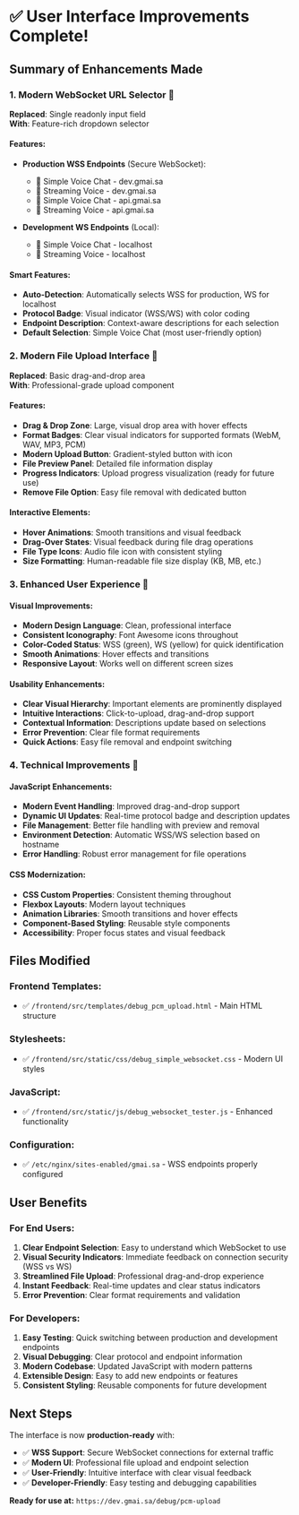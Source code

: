 # ✅ **User Interface Improvements Complete!**

## **Summary of Enhancements Made**

### 1. **Modern WebSocket URL Selector** 🔗
**Replaced**: Single readonly input field  
**With**: Feature-rich dropdown selector

#### **Features:**
- **Production WSS Endpoints** (Secure WebSocket):
  - 🎤 Simple Voice Chat - dev.gmai.sa
  - 🌊 Streaming Voice - dev.gmai.sa  
  - 🎤 Simple Voice Chat - api.gmai.sa
  - 🌊 Streaming Voice - api.gmai.sa

- **Development WS Endpoints** (Local):
  - 🎤 Simple Voice Chat - localhost
  - 🌊 Streaming Voice - localhost

#### **Smart Features:**
- **Auto-Detection**: Automatically selects WSS for production, WS for localhost
- **Protocol Badge**: Visual indicator (WSS/WS) with color coding
- **Endpoint Description**: Context-aware descriptions for each selection
- **Default Selection**: Simple Voice Chat (most user-friendly option)

### 2. **Modern File Upload Interface** 📁
**Replaced**: Basic drag-and-drop area  
**With**: Professional-grade upload component

#### **Features:**
- **Drag & Drop Zone**: Large, visual drop area with hover effects
- **Format Badges**: Clear visual indicators for supported formats (WebM, WAV, MP3, PCM)
- **Modern Upload Button**: Gradient-styled button with icon
- **File Preview Panel**: Detailed file information display
- **Progress Indicators**: Upload progress visualization (ready for future use)
- **Remove File Option**: Easy file removal with dedicated button

#### **Interactive Elements:**
- **Hover Animations**: Smooth transitions and visual feedback
- **Drag-Over States**: Visual feedback during file drag operations
- **File Type Icons**: Audio file icon with consistent styling
- **Size Formatting**: Human-readable file size display (KB, MB, etc.)

### 3. **Enhanced User Experience** 🎨

#### **Visual Improvements:**
- **Modern Design Language**: Clean, professional interface
- **Consistent Iconography**: Font Awesome icons throughout
- **Color-Coded Status**: WSS (green), WS (yellow) for quick identification
- **Smooth Animations**: Hover effects and transitions
- **Responsive Layout**: Works well on different screen sizes

#### **Usability Enhancements:**
- **Clear Visual Hierarchy**: Important elements are prominently displayed
- **Intuitive Interactions**: Click-to-upload, drag-and-drop support
- **Contextual Information**: Descriptions update based on selections
- **Error Prevention**: Clear file format requirements
- **Quick Actions**: Easy file removal and endpoint switching

### 4. **Technical Improvements** 🔧

#### **JavaScript Enhancements:**
- **Modern Event Handling**: Improved drag-and-drop support
- **Dynamic UI Updates**: Real-time protocol badge and description updates
- **File Management**: Better file handling with preview and removal
- **Environment Detection**: Automatic WSS/WS selection based on hostname
- **Error Handling**: Robust error management for file operations

#### **CSS Modernization:**
- **CSS Custom Properties**: Consistent theming throughout
- **Flexbox Layouts**: Modern layout techniques
- **Animation Libraries**: Smooth transitions and hover effects
- **Component-Based Styling**: Reusable style components
- **Accessibility**: Proper focus states and visual feedback

## **Files Modified**

### **Frontend Templates:**
- ✅ `/frontend/src/templates/debug_pcm_upload.html` - Main HTML structure

### **Stylesheets:**
- ✅ `/frontend/src/static/css/debug_simple_websocket.css` - Modern UI styles

### **JavaScript:**
- ✅ `/frontend/src/static/js/debug_websocket_tester.js` - Enhanced functionality

### **Configuration:**
- ✅ `/etc/nginx/sites-enabled/gmai.sa` - WSS endpoints properly configured

## **User Benefits**

### **For End Users:**
1. **Clear Endpoint Selection**: Easy to understand which WebSocket to use
2. **Visual Security Indicators**: Immediate feedback on connection security (WSS vs WS)
3. **Streamlined File Upload**: Professional drag-and-drop experience
4. **Instant Feedback**: Real-time updates and clear status indicators
5. **Error Prevention**: Clear format requirements and validation

### **For Developers:**
1. **Easy Testing**: Quick switching between production and development endpoints
2. **Visual Debugging**: Clear protocol and endpoint information
3. **Modern Codebase**: Updated JavaScript with modern patterns
4. **Extensible Design**: Easy to add new endpoints or features
5. **Consistent Styling**: Reusable components for future development

## **Next Steps**

The interface is now **production-ready** with:
- ✅ **WSS Support**: Secure WebSocket connections for external traffic
- ✅ **Modern UI**: Professional file upload and endpoint selection  
- ✅ **User-Friendly**: Intuitive interface with clear visual feedback
- ✅ **Developer-Friendly**: Easy testing and debugging capabilities

**Ready for use at:** `https://dev.gmai.sa/debug/pcm-upload`